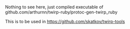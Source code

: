 Nothing to see here, just compiled executable of github.com/arthurnn/twirp-ruby/protoc-gen-twirp_ruby


This is to be used in https://github.com/skatkov/twirp-tools